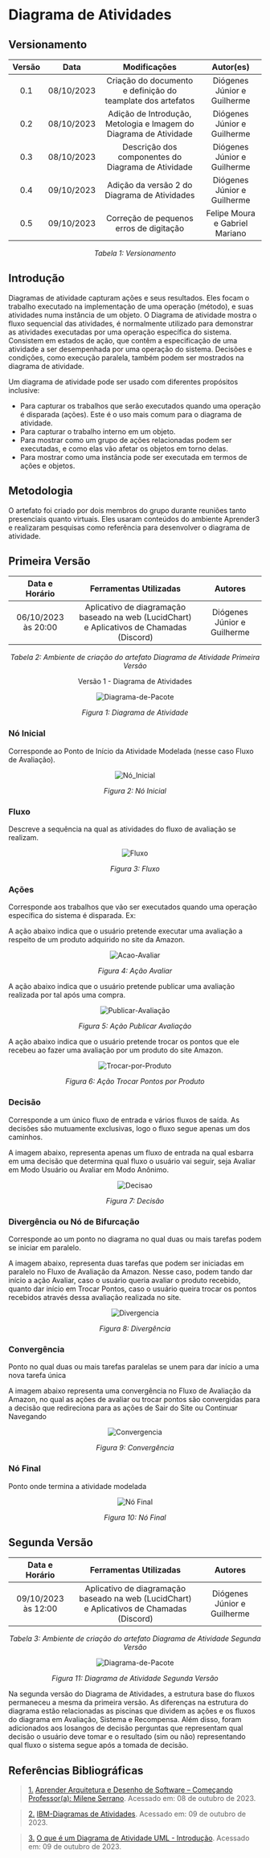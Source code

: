 # Diagrama de Atividades


## Versionamento
<center>

| **Versão** | **Data** | **Modificações** | **Autor(es)** |
| :--: | :--: | :--: | :--: |
| 0.1 | 08/10/2023 | Criação do documento e definição do teamplate dos artefatos | Diógenes Júnior e Guilherme |
| 0.2 | 08/10/2023 | Adição de Introdução, Metologia e Imagem do Diagrama de Atividade | Diógenes Júnior e Guilherme |
| 0.3 | 08/10/2023 | Descrição dos componentes do Diagrama de Atividade |  Diógenes Júnior e Guilherme |
| 0.4 | 09/10/2023 | Adição da versão 2 do Diagrama de Atividades | Diógenes Júnior e Guilherme |
| 0.5 | 09/10/2023 | Correção de pequenos erros de digitação | Felipe Moura e Gabriel Mariano |


*Tabela 1: Versionamento*

</center>


## Introdução

Diagramas de atividade capturam ações e seus resultados. Eles focam o trabalho executado na implementação de uma operação (método), e suas atividades numa instância de um objeto. O Diagrama de atividade mostra o fluxo sequencial das atividades, é normalmente utilizado para demonstrar as atividades executadas por uma operação específica do sistema. Consistem em estados de ação, que contêm a especificação de uma atividade a ser desempenhada por uma operação do sistema. Decisões e condições, como execução paralela, também podem ser mostrados na diagrama de atividade.

Um diagrama de atividade pode ser usado com diferentes propósitos inclusive:
- Para capturar os trabalhos que serão executados quando uma operação é disparada (ações). Este é o uso mais comum para o diagrama de atividade. 
- Para capturar o trabalho interno em um objeto. 
- Para mostrar como um grupo de ações relacionadas podem ser executadas, e como elas vão afetar os objetos em torno delas.
- Para mostrar como uma instância pode ser executada em termos de ações e objetos.

## Metodologia

O artefato foi criado por dois membros do grupo durante reuniões tanto presenciais quanto virtuais. Eles usaram conteúdos do ambiente Aprender3 e realizaram pesquisas como referência para desenvolver o diagrama de atividade.

## Primeira Versão 

<center>

| **Data e Horário** | **Ferramentas Utilizadas** | **Autores** |
| :--: | :--: | :--: |
| 06/10/2023 às 20:00 | Aplicativo de diagramação baseado na web (LucidChart) e Aplicativos de Chamadas (Discord) | Diógenes Júnior e Guilherme |

*Tabela 2: Ambiente de criação do artefato Diagrama de Atividade Primeira Versão*

Versão 1 - Diagrama de Atividades

![Diagrama-de-Pacote](../../../Assets/Modelagem/Diagrama_de_atividade.png)

*Figura 1: Diagrama de Atividade*

</center>

### Nó Inicial

Corresponde ao Ponto de Início da Atividade Modelada (nesse caso Fluxo de Avaliação).

<center>

![Nó_Inicial](../../../Assets/Modelagem/no_inicial.png)

*Figura 2: Nó Inicial*

</center>

### Fluxo 

Descreve a sequência na qual as atividades do fluxo de avaliação se realizam.

<center>

![Fluxo](../../../Assets/Modelagem/fluxo.png)

*Figura 3: Fluxo*

</center>

### Ações 

Corresponde aos trabalhos que vão ser executados quando uma operação específica do sistema é disparada. Ex:

A ação abaixo indica que o usuário pretende executar uma avaliação a respeito de um produto adquirido no site da Amazon.

<center>

![Acao-Avaliar](../../../Assets/Modelagem/Acao_Avaliar.png)

*Figura 4: Ação Avaliar*

</center>

A ação abaixo indica que o usuário pretende publicar uma avaliação realizada por tal após uma compra.

<center>

![Publicar-Avaliação](../../../Assets/Modelagem/Acao_Publicar_Avaliacao.png)

*Figura 5: Ação Publicar Avaliação*

</center>

A ação abaixo indica que o usuário pretende trocar os pontos que ele recebeu ao fazer uma avaliação por um produto do site Amazon.

<center>

![Trocar-por-Produto](../../../Assets/Modelagem/Acao_trocar_produtos.png)

*Figura 6: Ação Trocar Pontos por Produto*

</center>


### Decisão

Corresponde a um único fluxo de entrada e vários fluxos de saída. As decisões são mutuamente exclusivas, logo o fluxo segue apenas um dos caminhos.

A imagem abaixo, representa apenas um fluxo de entrada na qual esbarra em uma decisão que determina qual fluxo o usuário vai seguir, seja Avaliar em Modo Usuário ou Avaliar em Modo Anônimo.
<center>

![Decisao](../../../Assets/Modelagem/Decisao.png)

*Figura 7: Decisão*
</center>


### Divergência ou Nó de Bifurcação

Corresponde ao um ponto no diagrama no qual duas ou mais tarefas podem se iniciar em paralelo.

A imagem abaixo, representa duas tarefas que podem ser iniciadas em paralelo no Fluxo de Avaliação da Amazon. Nesse caso, podem tando dar início a ação Avaliar, caso o usuário queria avaliar o produto recebido, quanto dar início em Trocar Pontos, caso o usuário queira trocar os pontos recebidos através dessa avaliação realizada no site.

<center>

![Divergencia](../../../Assets/Modelagem/Divergencia.png)

*Figura 8: Divergência*
</center>

### Convergência

Ponto no qual duas ou mais tarefas paralelas se unem para dar início a uma nova tarefa única

A imagem abaixo representa uma convergência no Fluxo de Avaliação da Amazon, no qual as ações de avaliar ou trocar pontos são convergidas para a decisão que redireciona para as ações de Sair do Site ou Continuar Navegando

<center>

![Convergencia](../../../Assets/Modelagem/Convergencia.png)

*Figura 9: Convergência*
</center>

### Nó Final

Ponto onde termina a atividade modelada

<center>

![Nó Final](../../../Assets/Modelagem/No_Final.png)

*Figura 10: Nó Final*
</center>

## Segunda Versão

<center>

| **Data e Horário** | **Ferramentas Utilizadas** | **Autores** |
| :--: | :--: | :--: |
| 09/10/2023 às 12:00 | Aplicativo de diagramação baseado na web (LucidChart) e Aplicativos de Chamadas (Discord) | Diógenes Júnior e Guilherme |

*Tabela 3: Ambiente de criação do artefato Diagrama de Atividade Segunda Versão*

![Diagrama-de-Pacote](../../../Assets/Modelagem/Diagrama_de_atividade_v2.png)

*Figura 11: Diagrama de Atividade Segunda Versão*

</center>

Na segunda versão do Diagrama de Atividades, a estrutura base do fluxos permaneceu a mesma da primeira versão. As diferenças na estrutura do diagrama estão relacionadas as piscinas que dividem as ações e os fluxos do diagrama em Avaliação, Sistema e Recompensa. Além disso, foram adicionados aos losangos de decisão perguntas que representam qual decisão o usuário deve tomar e o resultado (sim ou não) representando qual fluxo o sistema segue após a tomada de decisão.

## Referências Bibliográficas
> <a id="FTF1Ref" href="#FTF1">1.</a> [Aprender Arquitetura e Desenho de Software – Começando Professor(a): Milene Serrano](https://aprender3.unb.br/course/view.php?id=19535&section=1). Acessado em: 08 de outubro de 2023.

> <a id="FTF1Ref" href="#FTF1">2.</a> [IBM-Diagramas de Atividades](https://www.ibm.com/docs/pt-br/rational-soft-arch/9.7.0?topic=diagrams-activity). Acessado em: 09 de outubro de 2023.

> <a id="FTF1Ref" href="#FTF1">3.</a> [O que é um Diagrama de Atividade UML - Introdução](https://www.youtube.com/watch?v=_1vHj_j3zDY&ab_channel=B%C3%B3sonTreinamentos). Acessado em: 09 de outubro de 2023.
